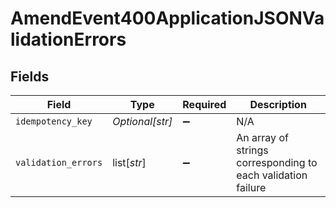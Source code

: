# AmendEvent400ApplicationJSONValidationErrors


## Fields

| Field                                                        | Type                                                         | Required                                                     | Description                                                  |
| ------------------------------------------------------------ | ------------------------------------------------------------ | ------------------------------------------------------------ | ------------------------------------------------------------ |
| `idempotency_key`                                            | *Optional[str]*                                              | :heavy_minus_sign:                                           | N/A                                                          |
| `validation_errors`                                          | list[*str*]                                                  | :heavy_minus_sign:                                           | An array of strings corresponding to each validation failure |